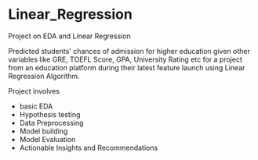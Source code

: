 # Linear_Regression
 Project on EDA and Linear Regression 

Predicted students' chances of admission for higher education given other variables like GRE, TOEFL Score, GPA, University Rating etc for a project from an education platform during their latest feature launch using Linear Regression Algorithm.

Project involves 
- basic EDA
- Hypothesis testing
- Data Preprocessing
- Model building
- Model Evaluation
- Actionable Insights and Recommendations